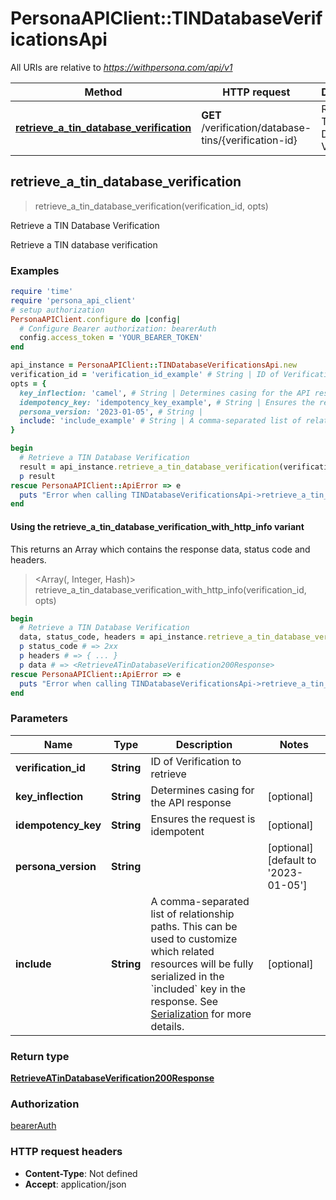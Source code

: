 # PersonaAPIClient::TINDatabaseVerificationsApi

All URIs are relative to *https://withpersona.com/api/v1*

| Method | HTTP request | Description |
| ------ | ------------ | ----------- |
| [**retrieve_a_tin_database_verification**](TINDatabaseVerificationsApi.md#retrieve_a_tin_database_verification) | **GET** /verification/database-tins/{verification-id} | Retrieve a TIN Database Verification |


## retrieve_a_tin_database_verification

> <RetrieveATinDatabaseVerification200Response> retrieve_a_tin_database_verification(verification_id, opts)

Retrieve a TIN Database Verification

Retrieve a TIN database verification

### Examples

```ruby
require 'time'
require 'persona_api_client'
# setup authorization
PersonaAPIClient.configure do |config|
  # Configure Bearer authorization: bearerAuth
  config.access_token = 'YOUR_BEARER_TOKEN'
end

api_instance = PersonaAPIClient::TINDatabaseVerificationsApi.new
verification_id = 'verification_id_example' # String | ID of Verification to retrieve
opts = {
  key_inflection: 'camel', # String | Determines casing for the API response
  idempotency_key: 'idempotency_key_example', # String | Ensures the request is idempotent
  persona_version: '2023-01-05', # String | 
  include: 'include_example' # String | A comma-separated list of relationship paths. This can be used to customize which related resources will be fully serialized in the `included` key in the response. See [Serialization](https://docs.withpersona.com/reference/serialization#inclusion-of-related-resources) for more details.
}

begin
  # Retrieve a TIN Database Verification
  result = api_instance.retrieve_a_tin_database_verification(verification_id, opts)
  p result
rescue PersonaAPIClient::ApiError => e
  puts "Error when calling TINDatabaseVerificationsApi->retrieve_a_tin_database_verification: #{e}"
end
```

#### Using the retrieve_a_tin_database_verification_with_http_info variant

This returns an Array which contains the response data, status code and headers.

> <Array(<RetrieveATinDatabaseVerification200Response>, Integer, Hash)> retrieve_a_tin_database_verification_with_http_info(verification_id, opts)

```ruby
begin
  # Retrieve a TIN Database Verification
  data, status_code, headers = api_instance.retrieve_a_tin_database_verification_with_http_info(verification_id, opts)
  p status_code # => 2xx
  p headers # => { ... }
  p data # => <RetrieveATinDatabaseVerification200Response>
rescue PersonaAPIClient::ApiError => e
  puts "Error when calling TINDatabaseVerificationsApi->retrieve_a_tin_database_verification_with_http_info: #{e}"
end
```

### Parameters

| Name | Type | Description | Notes |
| ---- | ---- | ----------- | ----- |
| **verification_id** | **String** | ID of Verification to retrieve |  |
| **key_inflection** | **String** | Determines casing for the API response | [optional] |
| **idempotency_key** | **String** | Ensures the request is idempotent | [optional] |
| **persona_version** | **String** |  | [optional][default to &#39;2023-01-05&#39;] |
| **include** | **String** | A comma-separated list of relationship paths. This can be used to customize which related resources will be fully serialized in the &#x60;included&#x60; key in the response. See [Serialization](https://docs.withpersona.com/reference/serialization#inclusion-of-related-resources) for more details. | [optional] |

### Return type

[**RetrieveATinDatabaseVerification200Response**](RetrieveATinDatabaseVerification200Response.md)

### Authorization

[bearerAuth](../README.md#bearerAuth)

### HTTP request headers

- **Content-Type**: Not defined
- **Accept**: application/json

